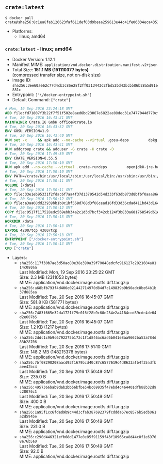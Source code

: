 ## `crate:latest`

```console
$ docker pull crate@sha256:8c1ea8fab126623faf611def03d9beaa259613e44c41fe06334eca4351c71fee
```

-	Platforms:
	-	linux; amd64

### `crate:latest` - linux; amd64

-	Docker Version: 1.12.1
-	Manifest MIME: `application/vnd.docker.distribution.manifest.v2+json`
-	Total Size: **151.1 MB (151110377 bytes)**  
	(compressed transfer size, not on-disk size)
-	Image ID: `sha256:3ee60ae62c77d4cb3c86e28f2ff0313443c2fbd52bd43bcbb86b28a5d91e881c`
-	Entrypoint: `["\/docker-entrypoint.sh"]`
-	Default Command: `["crate"]`

```dockerfile
# Mon, 19 Sep 2016 23:24:18 GMT
ADD file:fd71807f3b22f7f51f502e8aed6bd23067e6822ae08dec31e7477044d770cf48 in / 
# Tue, 20 Sep 2016 16:43:31 GMT
MAINTAINER Crate.IO GmbH office@crate.io
# Tue, 20 Sep 2016 16:43:32 GMT
ENV GOSU_VERSION=1.9
# Tue, 20 Sep 2016 16:43:40 GMT
RUN set -x     && apk add --no-cache --virtual .gosu-deps         dpkg         gnupg         curl     && export ARCH=$(echo $(dpkg --print-architecture) | cut -d"-" -f3)     && curl -o /usr/local/bin/gosu -fSL "https://github.com/tianon/gosu/releases/download/$GOSU_VERSION/gosu-$ARCH"     && curl -o /usr/local/bin/gosu.asc -fSL "https://github.com/tianon/gosu/releases/download/$GOSU_VERSION/gosu-$ARCH.asc"     && export GNUPGHOME="$(mktemp -d)"     && gpg --keyserver ha.pool.sks-keyservers.net --recv-keys B42F6819007F00F88E364FD4036A9C25BF357DD4     && gpg --batch --verify /usr/local/bin/gosu.asc /usr/local/bin/gosu     && rm -r "$GNUPGHOME" /usr/local/bin/gosu.asc     && chmod +x /usr/local/bin/gosu     && gosu nobody true     && apk del .gosu-deps
# Tue, 20 Sep 2016 16:43:41 GMT
RUN addgroup crate && adduser -G crate -H crate -D
# Tue, 20 Sep 2016 17:49:30 GMT
ENV CRATE_VERSION=0.55.5
# Tue, 20 Sep 2016 17:50:10 GMT
RUN apk add --no-cache --virtual .crate-rundeps         openjdk8-jre-base         python3         openssl         sigar     && apk add --no-cache --virtual .build-deps         curl         gnupg         tar     && curl -fSL -O https://cdn.crate.io/downloads/releases/crate-$CRATE_VERSION.tar.gz     && curl -fSL -O https://cdn.crate.io/downloads/releases/crate-$CRATE_VERSION.tar.gz.asc     && export GNUPGHOME="$(mktemp -d)"     && gpg --keyserver ha.pool.sks-keyservers.net --recv-keys 90C23FC6585BC0717F8FBFC37FAAE51A06F6EAEB     && gpg --batch --verify crate-$CRATE_VERSION.tar.gz.asc crate-$CRATE_VERSION.tar.gz     && rm -r "$GNUPGHOME" crate-$CRATE_VERSION.tar.gz.asc     && mkdir /crate     && tar -xf crate-$CRATE_VERSION.tar.gz -C /crate --strip-components=1     && ln -s /usr/bin/python3 /usr/bin/python     && rm /crate/plugins/sigar/lib/libsigar-amd64-linux.so     && chown -R crate /crate     && apk del .build-deps
# Tue, 20 Sep 2016 17:50:10 GMT
ENV PATH=/crate/bin:/usr/local/sbin:/usr/local/bin:/usr/sbin:/usr/bin:/sbin:/bin
# Tue, 20 Sep 2016 17:50:11 GMT
VOLUME [/data]
# Tue, 20 Sep 2016 17:50:11 GMT
ADD file:33e1eb95331f2fdac6f7aa4f37d1379542d54d333f63db873d8bfbf0aaa86e2d in /crate/config/crate.yml 
# Tue, 20 Sep 2016 17:50:12 GMT
ADD file:a3aa60dd23939bb1b0c1bf558d768d3f06cead16fd33d36cdad411bd43d16448 in /crate/config/logging.yml 
# Tue, 20 Sep 2016 17:50:12 GMT
COPY file:9517f117528edc569ebb34a2c1d3d7bcf342cb124f3b833a681768549d61ebfb in / 
# Tue, 20 Sep 2016 17:50:13 GMT
WORKDIR /data
# Tue, 20 Sep 2016 17:50:13 GMT
EXPOSE 4200/tcp 4300/tcp
# Tue, 20 Sep 2016 17:50:13 GMT
ENTRYPOINT ["/docker-entrypoint.sh"]
# Tue, 20 Sep 2016 17:50:13 GMT
CMD ["crate"]
```

-	Layers:
	-	`sha256:117f30b7ae3d50ac80e38e390a39f70848edcfc916127c2821604a8114c080aa`  
		Last Modified: Mon, 19 Sep 2016 23:25:22 GMT  
		Size: 2.3 MB (2311053 bytes)  
		MIME: application/vnd.docker.image.rootfs.diff.tar.gzip
	-	`sha256:a68bfb793f4d406c021442714970d84d7c149839b9b90adc8be64b1b37d885aa`  
		Last Modified: Tue, 20 Sep 2016 16:45:07 GMT  
		Size: 581.8 KB (581771 bytes)  
		MIME: application/vnd.docker.image.rootfs.diff.tar.gzip
	-	`sha256:7483f665e32da1721f79e016f28b9c60e234e2a4184ccd39cde4de64d2e607b5`  
		Last Modified: Tue, 20 Sep 2016 16:45:07 GMT  
		Size: 1.2 KB (1217 bytes)  
		MIME: application/vnd.docker.image.rootfs.diff.tar.gzip
	-	`sha256:2ddc1c9b9c6792275b172c1f1d846ac6ad6b041e8aa9662ba53a784d83b28706`  
		Last Modified: Tue, 20 Sep 2016 17:51:10 GMT  
		Size: 148.2 MB (148215378 bytes)  
		MIME: application/vnd.docker.image.rootfs.diff.tar.gzip
	-	`sha256:7bf08298208aacd93f1679bcd40c87c6577619c4d8633afb4f35adfbaee42bc4`  
		Last Modified: Tue, 20 Sep 2016 17:50:49 GMT  
		Size: 235.0 B  
		MIME: application/vnd.docker.image.rootfs.diff.tar.gzip
	-	`sha256:4957366bab9dab2bb56bfbe54bc69935f47ebd4c464401dfb88b32d9c28076c1`  
		Last Modified: Tue, 20 Sep 2016 17:50:49 GMT  
		Size: 400.0 B  
		MIME: application/vnd.docker.image.rootfs.diff.tar.gzip
	-	`sha256:1a95f1cc6fded9b9c44d3cfab387692379fcddda67ec8576b5edb061a2d594be`  
		Last Modified: Tue, 20 Sep 2016 17:50:49 GMT  
		Size: 231.0 B  
		MIME: application/vnd.docker.image.rootfs.diff.tar.gzip
	-	`sha256:c290d446321efb68d1477e0e85f91159f43f18966ca8d44c8f1e69708e76b5a0`  
		Last Modified: Tue, 20 Sep 2016 17:50:49 GMT  
		Size: 92.0 B  
		MIME: application/vnd.docker.image.rootfs.diff.tar.gzip
